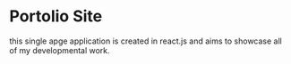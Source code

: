 # Portolio Site
this single apge application is created in react.js and aims to showcase all of my developmental work.
